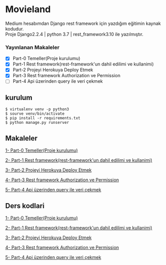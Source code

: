 # Movieland
Medium hesabımdan Django rest framework için yazdığım eğitimin kaynak kodudur.<br>
Proje Django2.2.4 | python 3.7 | rest_framework3.10 ile yazılmıştır.

### Yayınlanan Makaleler

- [x] Part-0 Temeller(Proje kurulumu) 
- [x] Part-1 Rest framework(rest-framework'un dahil edilimi ve kullanimi)
- [x] Part-2 Projeyi Herokuya Deploy Etmek 
- [x] Part-3 Rest framework Authorization ve Permission 
- [ ] Part-4 Api üzerinden query ile veri çekmek 

## kurulum
```shell
$ virtualenv venv -p python3
$ sourve venv/bin/activate
$ pip install -r requirements.txt
$ python manage.py runserver
```

## Makaleler
[1- Part-0 Temeller(Proje kurulumu)](https://medium.com/@yasinkbas/django-ile-rest-api-oluşturma-part-0-140db27a91cb)

[2- Part-1 Rest framework(rest-framework'un dahil edilimi ve kullanimi)](https://medium.com/@yasinkbas/django-ile-rest-api-oluşturma-part-1-19d2e6f4f7e2)

[3- Part-2 Projeyi Herokuya Deploy Etmek](https://medium.com/@yasinkbas/django-ile-rest-api-oluşturma-part-2-heroku-deploy-a38724075a67)

[4- Part-3 Rest framework Authorization ve Permission](https://github.com/yasinkbas/movieland/tree/7b7aa043f84e151a2373896f433bf6c25239da2f)

[5- Part-4 Api üzerinden query ile veri çekmek ]()


## Ders kodlari
[1- Part-0 Temeller(Proje kurulumu)](https://github.com/yasinkbas/movieland/tree/9028353de397e60d4f8fc54f330372275b9ca2ea)

[2- Part-1 Rest framework(rest-framework'un dahil edilimi ve kullanimi)](https://github.com/yasinkbas/movieland/tree/23b790d6f3b16eb7d12f7d33b9a73bdd06ddfd59)

[3- Part-2 Projeyi Herokuya Deploy Etmek](https://github.com/yasinkbas/movieland/tree/b964d7eefa6068128a495bdaee5289ba137cd7c5)

[4- Part-3 Rest framework Authorization ve Permission](https://github.com/yasinkbas/movieland/tree/25b95e231760dd3ce99697c9e912021a02275260)

[5- Part-4 Api üzerinden query ile veri çekmek ]()
